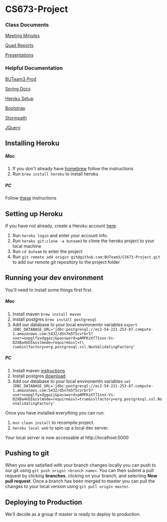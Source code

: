 # CS673-Project

### Class Documents

[Meeting Minutes](https://drive.google.com/drive/u/0/folders/0B_3YzwwsXS7NZDNHRVhXaENwYVk)

[Quad Reports](https://drive.google.com/drive/u/0/folders/0BwFLA3yVKsC2dmdUTE5xTllXOGM)

[Presentations](https://drive.google.com/drive/u/0/folders/0BwFLA3yVKsC2UGJoUmxOWnR3QWM)

### Helpful Documentation

[BUTeam3 Prod](https://buteam3.herokuapp.com/)

[Spring Docs](https://spring.io/docs)

[Heroku Setup](https://devcenter.heroku.com/articles/getting-started-with-java#introduction)

[Bootstrap](http://getbootstrap.com/css/)

[Stormpath](https://docs.stormpath.com/java/spring-boot-web/)

[JQuery](https://api.jquery.com/)

## Installing Heroku

##### Mac
1. If you don't already have [homebrew](http://brew.sh/) follow the instructions
2. Run `brew install heroku` to install heroku

##### PC
Follow [these](https://toolbelt.heroku.com/windows) instructions

## Setting up Heroku
If you have not already, create a Heroku account [here](https://signup.heroku.com/).

1. Run `heroku login` and enter your account info.
2. Run `heroku git:clone -a buteam3` to clone the heroku project to your local machine
3. Run `cd buteam` to enter the project
4. Run `git remote add origin git@github.com:BUTeam3/CS673-Project.git` to add our remote git repository to the project folder


## Running your dev environment
You'll need to install some things first first.

##### Mac
1. Install maven `brew install maven`
2. Install postgres `brew install postgresql`
3. Add our database to your local environemtn variables `export JDBC_DATABASE_URL='jdbc:postgresql://ec2-54-221-253-87.compute-1.amazonaws.com:5432/d5n7m5f5cvrbr5?user=oopglfyxdggazj&password=pAMFKzXf71sos-Vs-D2XBa4kDI&sslmode=require&ssl=t\
rue&sslfactory=org.postgresql.ssl.NonValidatingFactory'`

##### PC
1. Install maven  [instructions](http://www.mkyong.com/maven/how-to-install-maven-in-windows/)
2. Install postgres [download](http://www.enterprisedb.com/products-services-training/pgdownload)
3. Add our database to your local environemtn variables	`set	JDBC_DATABASE_URL='jdbc:postgresql://ec2-54-221-253-87.compute-1.amazonaws.com:5432/d5n7m5f5cvrbr5?user=oopglfyxdggazj&password=pAMFKzXf71sos-Vs-D2XBa4kDI&sslmode=require&ssl=true&sslfactory=org.postgresql.ssl.NonValidatingFactory'`


Once you have installed everything you can run:

1. `mvn clean install` to recompile project.
2. `heroku local web` to spin up a local dev server.

Your local server is now accessable at http://localhost:5000

## Pushing to git
When you are satisfied with your branch changes locally you can push to our git using `git push origin <branch name>`.
You can then submit a pull request by clicking **branches**, clicking on your branch, and selecting **New pull request**.
Once a branch has been merged to master you can pull the changes to your local version using `git pull origin master`.

## Deploying to Production
We'll decide as a group if master is ready to deploy to production.

